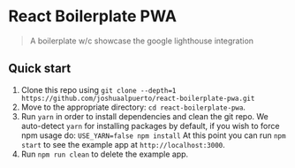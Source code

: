 # React Boilerplate PWA
> A boilerplate w/c showcase the google lighthouse integration

## Quick start

1. Clone this repo using `git clone --depth=1 https://github.com/joshuaalpuerto/react-boilerplate-pwa.git`
2. Move to the appropriate directory: `cd react-boilerplate-pwa`.
3. Run `yarn` in order to install dependencies and clean the git repo. We auto-detect `yarn` for installing packages by default, if you wish to force npm usage do: `USE_YARN=false npm install`
At this point you can run `npm start` to see the example app at `http://localhost:3000`.
4. Run `npm run clean` to delete the example app.
